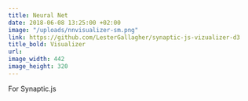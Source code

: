```yaml
---
title: Neural Net
date: 2018-06-08 13:25:00 +02:00
image: "/uploads/nnvisualizer-sm.png"
link: https://github.com/LesterGallagher/synaptic-js-vizualizer-d3
title_bold: Visualizer
url: 
image_width: 442
image_height: 320
---
```


For Synaptic.js
